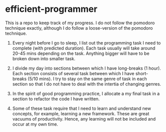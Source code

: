 # efficient-programmer

This is a repo to keep track of my progress. I do not follow the pomodoro technique exactly, although I do follow a loose-version of the pomodoro technique.

1. Every night before I go to sleep, I list out the programming task I need to complete (with predicted duration). Each task usually will take around 20-45 mins depending on the task. Anything bigger will have to be broken down into smaller task. 

2. I divide my day into sections between which I have long-breaks (1 hour). Each section consists of several task between which I have short-breaks (5/10 mins). I try to stay on the same genre of task in each section so that I do not have to deal with the intertia of changing genres. 

3. In the spirit of good programming practice, I allocate a my final task in a section to refactor the code I have written.

4. Some of these task require that I need to learn and understand new concepts, for example, learning a new framework. These are great vacuums of productivity. Hence, any learning will not be included and occur at my own time. 









